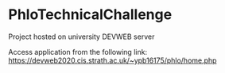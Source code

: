 # PhloTechnicalChallenge

Project hosted on university DEVWEB server

Access application from the following link:
https://devweb2020.cis.strath.ac.uk/~ypb16175/phlo/home.php
